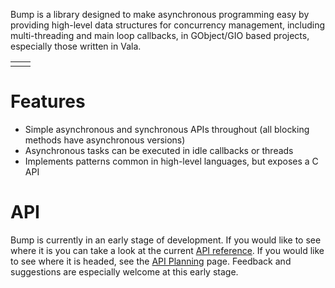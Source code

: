 Bump is a library designed to make asynchronous programming easy by providing high-level data structures for concurrency management, including multi-threading and main loop callbacks, in GObject/GIO based projects, especially those written in Vala.

<table><tr><td></td><td><wiki:gadget url="http://www.ohloh.net/p/586926/widgets/project_users.xml?style=gray" height="100" border="0"/></td></tr></table>

# Features #

  * Simple asynchronous and synchronous APIs throughout (all blocking methods have asynchronous versions)
  * Asynchronous tasks can be executed in idle callbacks or threads
  * Implements patterns common in high-level languages, but exposes a C API

# API #

Bump is currently in an early stage of development. If you would like to see where it is you can take a look at the current [API reference](ReferenceManuals.md). If you would like to see where it is headed, see the [API Planning](APIPlanning.md) page. Feedback and suggestions are especially welcome at this early stage.
